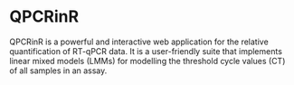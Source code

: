 # QPCRinR

QPCRinR is a powerful and interactive web application for the relative quantification of RT-qPCR data. It is a user-friendly suite that implements linear mixed models (LMMs) for modelling the threshold cycle values (CT) of all samples in an assay.
